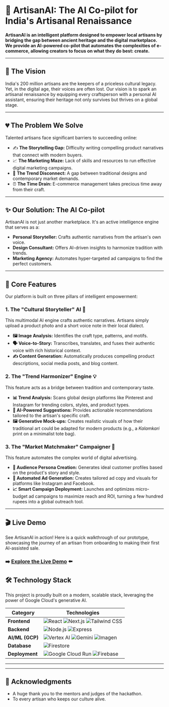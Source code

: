# 🎨 ArtisanAI: The AI Co-pilot for India's Artisanal Renaissance



**ArtisanAI is an intelligent platform designed to empower local artisans by bridging the gap between ancient heritage and the digital marketplace. We provide an AI-powered co-pilot that automates the complexities of e-commerce, allowing creators to focus on what they do best: create.**

---

## 🌟 The Vision

India's 200 million artisans are the keepers of a priceless cultural legacy. Yet, in the digital age, their voices are often lost. Our vision is to spark an artisanal renaissance by equipping every craftsperson with a personal AI assistant, ensuring their heritage not only survives but thrives on a global stage.

---

## 💔 The Problem We Solve

Talented artisans face significant barriers to succeeding online:
* ✍️ **The Storytelling Gap:** Difficulty writing compelling product narratives that connect with modern buyers.
* 📈 **The Marketing Maze:** Lack of skills and resources to run effective digital marketing campaigns.
* 🎨 **The Trend Disconnect:** A gap between traditional designs and contemporary market demands.
* ⏰ **The Time Drain:** E-commerce management takes precious time away from their craft.

---

## ✨ Our Solution: The AI Co-pilot

ArtisanAI is not just another marketplace. It's an active intelligence engine that serves as a:
* **Personal Storyteller:** Crafts authentic narratives from the artisan's own voice.
* **Design Consultant:** Offers AI-driven insights to harmonize tradition with trends.
* **Marketing Agency:** Automates hyper-targeted ad campaigns to find the perfect customers.

---

## 🚀 Core Features

Our platform is built on three pillars of intelligent empowerment:

### 1. The "Cultural Storyteller" AI 🎤
This multimodal AI engine crafts authentic narratives. Artisans simply upload a product photo and a short voice note in their local dialect.
* **🖼️ Image Analysis:** Identifies the craft type, patterns, and motifs.
* **🗣️ Voice-to-Story:** Transcribes, translates, and fuses their authentic voice with rich historical context.
* **✍️ Content Generation:** Automatically produces compelling product descriptions, social media posts, and blog content.

### 2. The "Trend Harmonizer" Engine 💡
This feature acts as a bridge between tradition and contemporary taste.
* **📊 Trend Analysis:** Scans global design platforms like Pinterest and Instagram for trending colors, styles, and product types.
* **🎨 AI-Powered Suggestions:** Provides actionable recommendations tailored to the artisan's specific craft.
* **🖼️ Generative Mock-ups:** Creates realistic visuals of how their traditional art could be adapted for modern products (e.g., a *Kalamkari* print on a minimalist tote bag).

### 3. The "Market Matchmaker" Campaigner 🎯
This feature automates the complex world of digital advertising.
* **👤 Audience Persona Creation:** Generates ideal customer profiles based on the product's story and style.
* **🤖 Automated Ad Generation:** Creates tailored ad copy and visuals for platforms like Instagram and Facebook.
* **📈 Smart Campaign Deployment:** Launches and optimizes micro-budget ad campaigns to maximize reach and ROI, turning a few hundred rupees into a global outreach tool.

---

## 🎬 Live Demo

See ArtisanAI in action! Here is a quick walkthrough of our prototype, showcasing the journey of an artisan from onboarding to making their first AI-assisted sale.


### ➡️ [**Explore the Live Demo**](https://artisan-ai-one.vercel.app/) ⬅️

## 🛠️ Technology Stack

This project is proudly built on a modern, scalable stack, leveraging the power of Google Cloud's generative AI.

| Category         | Technologies                                                                                                                       |
| ---------------- | ---------------------------------------------------------------------------------------------------------------------------------- |
| **Frontend** | ![React](https://img.shields.io/badge/-React-61DAFB?logo=react&logoColor=white) ![Next.js](https://img.shields.io/badge/-Next.js-000000?logo=next.js&logoColor=white) ![Tailwind CSS](https://img.shields.io/badge/-Tailwind_CSS-38B2AC?logo=tailwind-css&logoColor=white) |
| **Backend** | ![Node.js](https://img.shields.io/badge/-Node.js-339933?logo=node.js&logoColor=white) ![Express](https://img.shields.io/badge/-Express-000000?logo=express&logoColor=white)                                |
| **AI/ML (GCP)** | ![Vertex AI](https://img.shields.io/badge/-Vertex_AI-4285F4?logo=google-cloud&logoColor=white) ![Gemini](https://img.shields.io/badge/-Gemini_Pro-8E44AD) ![Imagen](https://img.shields.io/badge/-Imagen-4A90E2) |
| **Database** | ![Firestore](https://img.shields.io/badge/-Firestore-FFCA28?logo=firebase&logoColor=black)                                          |
| **Deployment** | ![Google Cloud Run](https://img.shields.io/badge/-Cloud_Run-4285F4?logo=google-cloud&logoColor=white) ![Firebase](https://img.shields.io/badge/-Firebase-FFCA28?logo=firebase&logoColor=black)              |

---


---

## 🙏 Acknowledgments

* A huge thank you to the mentors and judges of the hackathon.
* To every artisan who keeps our culture alive.
